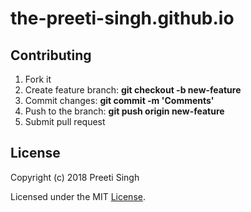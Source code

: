 # the-preeti-singh.github.io 

## Contributing
1. Fork it
2. Create feature branch: **git checkout -b new-feature**
3. Commit changes: **git commit -m 'Comments'**
4. Push to the branch: **git push origin new-feature**
5. Submit pull request

## License
Copyright (c) 2018 Preeti Singh

Licensed under the MIT [License](https://github.com/the-preeti-singh/the-preeti-singh.github.io/blob/master/LICENSE).
